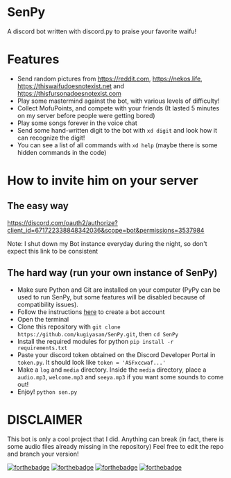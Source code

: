 # SenPy
A discord bot written with discord.py to praise your favorite waifu!

# Features
* Send random pictures from https://reddit.com, https://nekos.life, https://thiswaifudoesnotexist.net and https://thisfursonadoesnotexist.com
* Play some mastermind against the bot, with various levels of difficulty!
* Collect MofuPoints, and compete with your friends (It lasted 5 minutes on my server before people were getting bored)
* Play some songs forever in the voice chat
* Send some hand-written digit to the bot with `xd digit` and look how it can recognize the digit!
* You can see a list of all commands with `xd help` (maybe there is some hidden commands in the code)

# How to invite him on your server
## The easy way
https://discord.com/oauth2/authorize?client_id=671722338848342036&scope=bot&permissions=3537984

Note: I shut down my Bot instance everyday during the night, so don't expect this link to be consistent

## The hard way (run your own instance of SenPy)
* Make sure Python and Git are installed on your computer (PyPy can be used to run SenPy, but some features will be disabled because of compatibility issues).
* Follow the instructions [here](https://discordpy.readthedocs.io/en/latest/discord.html) to create a bot account
* Open the terminal
* Clone this repository with `git clone https://github.com/kugiyasan/SenPy.git`, then `cd SenPy`
* Install the required modules for python `pip install -r requirements.txt`
* Paste your discord token obtained on the Discord Developer Portal in `token.py`. It should look like `token = 'ASFxccwaf...'`
* Make a `log` and `media` directory. Inside the `media` directory, place a `audio.mp3`, `welcome.mp3` and `seeya.mp3` if you want some sounds to come out!
* Enjoy! `python sen.py`

# DISCLAIMER
This bot is only a cool project that I did. Anything can break (in fact, there is some audio files already missing in the repository)
Feel free to edit the repo and branch your version!

[![forthebadge](https://forthebadge.com/images/badges/contains-cat-gifs.svg)](https://forthebadge.com)
[![forthebadge](https://forthebadge.com/images/badges/ages-18.svg)](https://forthebadge.com)
[![forthebadge](https://forthebadge.com/images/badges/built-with-science.svg)](https://forthebadge.com)
[![forthebadge](https://forthebadge.com/images/badges/you-didnt-ask-for-this.svg)](https://forthebadge.com)
